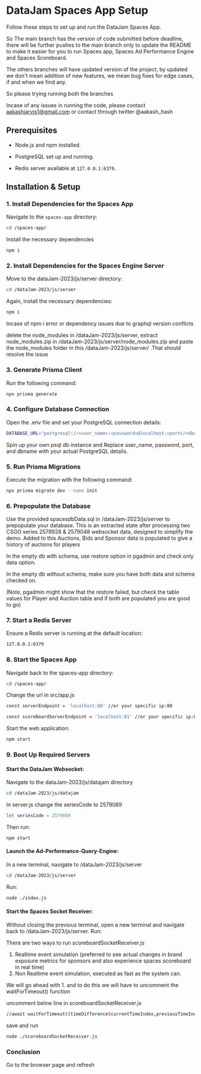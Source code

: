 # DataJam Spaces App Setup

  

Follow these steps to set up and run the DataJam Spaces App.

So The main branch has the version of code submitted before deadline, there will be further pushes to the main branch only to update the README to make it easier for you to run Spaces app, Spaces Ad Performance Engine and Spaces Scoreboard.

The others branches will have updated version of the project, by updated we don't mean addition of new features, we mean bug fixes for edge cases, if and when we find any.

So please trying running both the branches 

Incase of any issues in running the code, please contact aakashjarvis1@gmail.com or contact through twitter @aakash_hash

  

## Prerequisites

  

- Node.js and npm installed.

- PostgreSQL set up and running.

- Redis server available at `127.0.0.1:6379`.

  

## Installation & Setup

  

### 1. Install Dependencies for the Spaces App

  

Navigate to the `spaces-app` directory:

  

```bash
cd /spaces-app/
```

  

Install the necessary dependencies

  

```bash
npm i
```

  

### 2. Install Dependencies for the Spaces Engine Server

  

Move to the dataJam-2023/js/server directory:

  

```bash
cd /dataJam-2023/js/server
```

  

Again, install the necessary dependencies:

  

```bash
npm i
```

  

Incase of npm i error or dependency issues due to graphql version conflicts

delete the node_modules in /dataJam-2023/js/server, extract node_modules.zip in /dataJam-2023/js/server/node_modules.zip and paste the node_modules folder in this /dataJam-2023/js/server/ .That should resolve the issue

  

### 3. Generate Prisma Client

Run the following command:

  

```bash
npx prisma generate
```

  

### 4. Configure Database Connection

Open the .env file and set your PostgreSQL connection details:

  

```bash
DATABASE_URL="postgresql://<user_name>:<password>@localhost:<port>/<dbname>?schema=public"
```

  

Spin up your own psql db instance and Replace user_name, password, port, and dbname with your actual PostgreSQL details.

  

### 5. Run Prisma Migrations

Execute the migration with the following command:

  

```bash
npx prisma migrate dev --name init
```

  

### 6. Prepopulate the Database

Use the provided spacesdbData.sql in /dataJam-2023/js/server to prepopulate your database. This is an extracted state after processing two CSGO series 2578928 & 2579048 websocket data, designed to simplify the demo. Added to this Auctions, Bids and Sponsor data is populated to give a history of auctions for players

In the empty db with schema, use restore option in pgadmin and check only data option.

In the empty db without schema, make sure you have both data and schema checked on.

(Note, pgadmin might show that the restore failed, but check the table values for Player and Auction table and if both are populated you are good to go)

  

### 7. Start a Redis Server

Ensure a Redis server is running at the default location:

```bash
127.0.0.1:6379
```

### 8. Start the Spaces App

Navigate back to the spaces-app directory:

  

```bash
cd /spaces-app/
```

  

Change the url in src/app.js

```bash
const serverEndpoint = 'localhost:80' //or your specific ip:80

const scoreBoardServerEndpoint = 'localhost:81' //or your specific ip:81
```

  

Start the web application:

  

```bash
npm start
```

  

### 9. Boot Up Required Servers

#### Start the DataJam Websocket:

Navigate to the dataJam-2023/js/datajam directory

```bash
cd /dataJam-2023/js/datajam
```

In server.js change the seriesCode to 2579089

```bash
let seriesCode = 2579089
```

Then run:

```
npm start
```

  

#### Launch the Ad-Performance-Query-Engine:

In a new terminal, navigate to /dataJam-2023/js/server

  

```bash
cd /dataJam-2023/js/server
```

  

Run:

  

```bash
node ./index.js
```

  

#### Start the Spaces Socket Receiver:

Without closing the previous terminal, open a new terminal and navigate back to /dataJam-2023/js/server. Run:

There are two ways to run scoreboardSocketReceiver.js
1. Realtime event simulation (preferred to see actual changes in brand exposure metrics for sponsors and also experience spaces scoreboard in real time)
2. Non Realtime event simulation, executed as fast as the system can.

We will go ahead with 1. and to do this we will have to uncomment the waitForTimeout() function

uncomment below line in scoreboardSocketReceiver.js
```bash
//await waitForTimeout((timeDifference(currentTimeIndex,previousTimeIndex))*1000)
```

  
save and run

```bash
node ./scoreboardSocketReceiver.js
```

  

### Conclusion

Go to the browser page and refresh